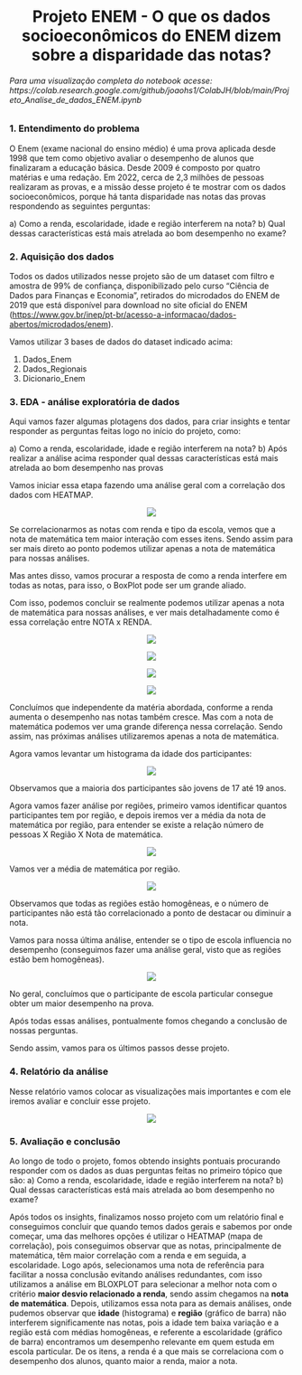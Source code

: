 <h1 align="center">Projeto ENEM - O que os dados socioeconômicos do ENEM dizem sobre a disparidade das notas?</h1>

<h6 align="left">Para uma visualização completa do notebook acesse: https://colab.research.google.com/github/joaohs1/ColabJH/blob/main/Projeto_Analise_de_dados_ENEM.ipynb</h6>

<h3 align="left">1. Entendimento do problema</h3>

O Enem (exame nacional do ensino médio) é uma prova aplicada desde 1998 que tem como objetivo avaliar o desempenho de alunos que finalizaram a educação básica. Desde 2009 é composto por quatro matérias e uma redação. Em 2022, cerca de 2,3 milhões de pessoas realizaram as provas, e a missão desse projeto é te mostrar com os dados socioeconômicos, porque há tanta disparidade nas notas das provas respondendo as seguintes perguntas:

  a) Como a renda, escolaridade, idade e região interferem na nota?
  b) Qual dessas características está mais atrelada ao bom desempenho no exame?
 
<h3 align="left">2. Aquisição dos dados</h3>

Todos os dados utilizados nesse projeto são de um dataset com filtro e amostra de 99% de confiança, disponibilizado pelo curso “Ciência de Dados para Finanças e Economia”, retirados do microdados do ENEM de 2019 que está disponível para download no site oficial do ENEM (https://www.gov.br/inep/pt-br/acesso-a-informacao/dados-abertos/microdados/enem).

Vamos utilizar 3 bases de dados do dataset indicado acima:

  1.	Dados_Enem
  2.	Dados_Regionais
  3.	Dicionario_Enem

<h3 align="left">3. EDA - análise exploratória de dados</h3>

Aqui vamos fazer algumas plotagens dos dados, para criar insights e tentar responder as perguntas feitas logo no início do projeto, como:

  a) Como a renda, escolaridade, idade e região interferem na nota?
  b) Após realizar a análise acima responder qual dessas características está mais atrelada ao bom desempenho nas provas

Vamos iniciar essa etapa fazendo uma análise geral com a correlação dos dados com HEATMAP.

<p align="center">
<img src="/img/heatmap.png" >
</p>

Se correlacionarmos as notas com renda e tipo da escola, vemos que a nota de matemática tem maior interação com esses itens. Sendo assim para ser mais direto ao ponto podemos utilizar apenas a nota de matemática para nossas análises.

Mas antes disso, vamos procurar a resposta de como a renda interfere em todas as notas, para isso, o BoxPlot pode ser um grande aliado.

Com isso, podemos concluir se realmente podemos utilizar apenas a nota de matemática para nossas análises, e ver mais detalhadamente como é essa correlação entre NOTA x RENDA.

<p align="center">
<img src="/img/boxmat.png">
</p>

<p align="center">
<img src="/img/boxcien.png">
</p>

<p align="center">
<img src="/img/boxcieh.png">
</p>

<p align="center">
<img src="/img/boxling.png">
</p>

Concluímos que independente da matéria abordada, conforme a renda aumenta o desempenho nas notas também cresce. Mas com a nota de matemática podemos ver uma grande diferença nessa correlação. Sendo assim, nas próximas análises utilizaremos apenas a nota de matemática.

Agora vamos levantar um histograma da idade dos participantes:

<p align="center">
<img src="/img/distrib.png">
</p>

Observamos que a maioria dos participantes são jovens de 17 até 19 anos.

Agora vamos fazer análise por regiões, primeiro vamos identificar quantos 
participantes tem por região, e depois iremos ver a média da nota de matemática por região, para entender se existe a relação número de pessoas X Região X Nota de matemática.

<p align="center">
<img src="/img/parreg.png">
</p>

Vamos ver a média de matemática por região.

<p align="center">
<img src="/img/medreg.png">
</p>

Observamos que todas as regiões estão homogêneas, e o número de participantes não está tão correlacionado a ponto de destacar ou diminuir a nota.

Vamos para nossa última análise, entender se o tipo de escola influencia no desempenho (conseguimos fazer uma análise geral, visto que as regiões estão bem homogêneas).

<p align="center">
<img src="/img/privpartreg.png">
</p>
 
No geral, concluímos que o participante de escola particular consegue obter um maior desempenho na prova.

Após todas essas análises, pontualmente fomos chegando a conclusão de nossas perguntas.

Sendo assim, vamos para os últimos passos desse projeto.

<h3 align="left">4. Relatório da análise</h3>

Nesse relatório vamos colocar as visualizações mais importantes e com ele iremos avaliar e concluir esse projeto.

<p align="center">
<img src="/img/relatfin.png">
</p>
 
<h3 align="left">5. Avaliação e conclusão</h3>

Ao longo de todo o projeto, fomos obtendo insights pontuais procurando responder com os dados as duas perguntas feitas no primeiro tópico que são:
  a) Como a renda, escolaridade, idade e região interferem na nota?
  b) Qual dessas características está mais atrelada ao bom desempenho no exame?

Após todos os insights, finalizamos nosso projeto com um relatório final e conseguimos concluir que quando temos dados gerais e sabemos por onde começar, uma das melhores opções é utilizar o HEATMAP (mapa de correlação), pois conseguimos observar que as notas, principalmente de matemática, têm maior correlação com a renda e em seguida, a escolaridade. Logo após, selecionamos uma nota de referência para facilitar a nossa conclusão evitando análises redundantes, com isso utilizamos a análise em BLOXPLOT para selecionar a melhor nota com o critério **maior desvio relacionado a renda**, sendo assim chegamos na **nota de matemática**. Depois, utilizamos essa nota para as demais análises, onde pudemos observar que **idade** (histograma) e **região** (gráfico de barra) não interferem significamente nas notas, pois a idade tem baixa variação e a região está com médias homogêneas, e referente a escolaridade (gráfico de barra) encontramos um desempenho relevante em quem estuda em escola particular. De os itens, a renda é a que mais se correlaciona com o desempenho dos alunos, quanto maior a renda, maior a nota.

